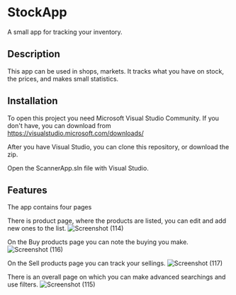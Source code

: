 # StockApp
A small app for tracking your inventory.
## Description
This app can be used in shops, markets. It tracks what you have on stock, the prices, and makes small statistics.

## Installation
To open this project you need Microsoft Visual Studio Community. If you don't have, you can download from https://visualstudio.microsoft.com/downloads/

After you have Visual Studio, you can clone this repository, or download the zip.

Open the ScannerApp.sln file with Visual Studio.

## Features
The app contains four pages

There is product page, where the products are listed, you can edit and add new ones to the list.
![Screenshot (114)](https://github.com/user-attachments/assets/73c41840-9922-4918-8b19-5d83660519e7)

On the Buy products page you can note the buying you make.
![Screenshot (116)](https://github.com/user-attachments/assets/4976cbe9-19b8-4dfb-a9f5-fb4067623b04)

On the Sell products page you can track your sellings.
![Screenshot (117)](https://github.com/user-attachments/assets/f6c7c45b-54af-482c-b396-65b72a1e8063)

There is an overall page on which you can make advanced searchings and use filters.
![Screenshot (115)](https://github.com/user-attachments/assets/f03953af-552e-4197-b1d9-ee60a58fa9ae)
